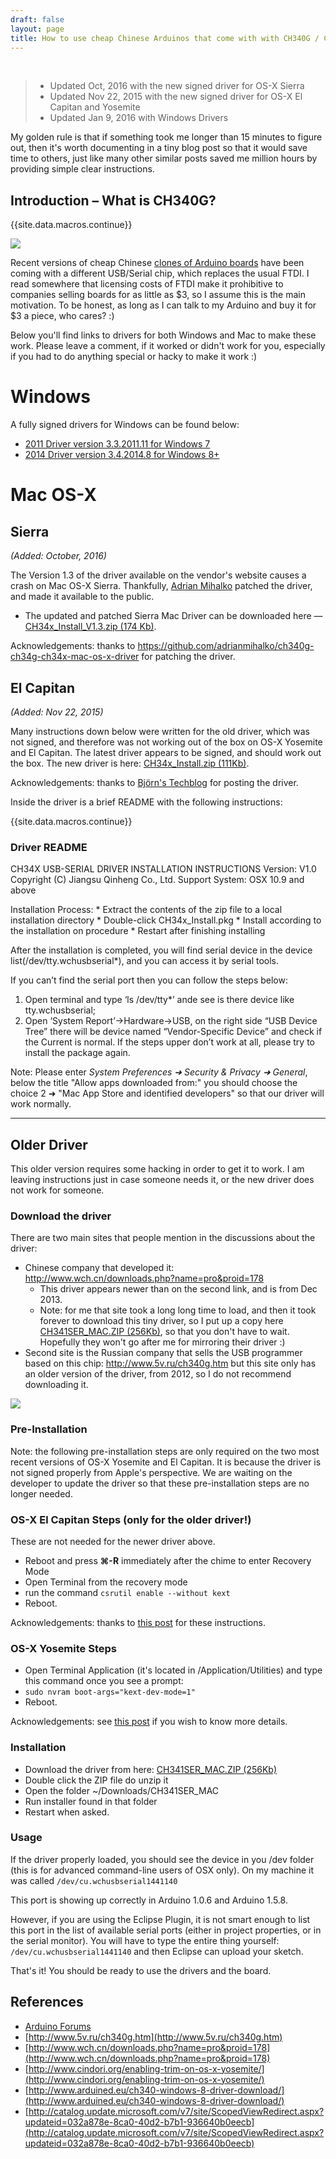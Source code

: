 ```yaml
---
draft: false
layout: page
title: How to use cheap Chinese Arduinos that come with with CH340G / CH341G Serial/USB chip (Windows & Mac OS-X)
---
```


<br />

<blockquote>
  <ul>
     <li>Updated Oct, 2016 with the new signed driver for OS-X Sierra</li>
     <li>Updated Nov 22, 2015 with the new signed driver for OS-X El Capitan and Yosemite</li>
     <li>Updated Jan 9, 2016 with Windows Drivers</li>
  </ul>
</blockquote>

My golden rule is that if something took me longer than 15 minutes to figure out, then it's worth documenting in a tiny blog post so that it would save time to others, just like many other similar posts saved me million hours by providing simple clear instructions.

## Introduction – What is CH340G?


{{site.data.macros.continue}}



<div class="small-right">
<a href="/images/nano-ch340g-bottom.jpg" data-lightbox="kiguino" data-title="Bottom of the Arduino Nano clone with the CH340G chip">
	<img src="/images/nano-ch340g-bottom.jpg"/>
</a>
</div>


Recent versions of cheap Chinese [clones of Arduino boards](http://www.ebay.com/itm/381019048475) have been coming with a different USB/Serial chip, which replaces the usual FTDI. I read somewhere that licensing costs of FTDI make it prohibitive to companies selling boards for as little as $3, so I assume this is the main motivation. To be honest, as long as I can talk to my Arduino and buy it for $3 a piece, who cares? :)

Below you'll find links to drivers for both Windows and Mac to make these work. Please leave a comment, if it worked or didn't work for you, especially if you had to do anything special or hacky to make it work :)

# Windows

A fully signed drivers for Windows can be found below:

 * [2011 Driver version 3.3.2011.11 for Windows 7](http://catalog.update.microsoft.com/v7/site/ScopedViewRedirect.aspx?updateid=032a878e-8ca0-40d2-b7b1-936640b0eecb)
 * [2014 Driver version 3.4.2014.8 for Windows 8+](http://www.arduined.eu/ch340-windows-8-driver-download/)

# Mac OS-X

## Sierra

_(Added: October, 2016)_

The Version 1.3 of the driver available on the vendor's website causes a crash on Mac OS-X Sierra. Thankfully, [Adrian Mihalko](https://github.com/adrianmihalko) patched the driver, and made it available to the public.

  * The updated and patched Sierra Mac Driver can be downloaded here — [CH34x_Install_V1.3.zip (174 Kb)](/downloads/CH34x_Install_V1.3.zip).

<div class="external-reference"">Acknowledgements: thanks to <a href="[https://github.com/adrianmihalko/ch340g-ch34g-ch34x-mac-os-x-driver" target="boo">https://github.com/adrianmihalko/ch340g-ch34g-ch34x-mac-os-x-driver</a> for patching the driver.</div>

## El Capitan

_(Added: Nov 22, 2015)_

Many instructions down below were written for the old driver, which was not signed, and therefore was not working out of the box on OS-X Yosemite and El Capitan. The latest driver appears to be signed, and should work out the box. The new driver is here: [CH34x_Install.zip (111Kb)](/downloads/CH34x_Install.zip).

<div class="external-reference"">Acknowledgements: thanks to <a href="[http://blog.sengotta.net/signed-mac-os-driver-for-winchiphead-ch340-serial-bridge/" target="boo">Björn's Techblog</a> for posting the driver.</div>

Inside the driver is a brief README with the following instructions:

{{site.data.macros.continue}}

### Driver README

CH34X USB-SERIAL DRIVER INSTALLATION INSTRUCTIONS
Version: V1.0 Copyright (C) Jiangsu Qinheng Co., Ltd.
Support System: OSX 10.9 and above

Installation Process:
	* Extract the contents of the zip file to a local installation directory
	* Double-click CH34x_Install.pkg
	* Install according to the installation on procedure
	* Restart after finishing installing

After the installation is completed, you will find serial device in the device
list(/dev/tty.wchusbserial*), and you can access it by serial tools.

If you can’t find the serial port then you can follow the steps below:

  1. Open terminal and type ‘ls /dev/tty*’ ande see is there device like tty.wchusbserial;
  2. Open ‘System Report’->Hardware->USB, on the right side “USB Device Tree” there will
     be device named “Vendor-Specific Device” and check if the Current is normal.
     If the steps upper don’t work at all, please try to install the package again.

Note: Please enter _System Preferences ➜ Security & Privacy ➜ General_, below the
title "Allow apps downloaded from:" you should choose the choice 2 ➜ "Mac App Store and
identified developers" so that our driver will work normally.

<hr/>

## Older Driver

This older version requires some hacking in order to get it to work.  I am leaving instructions just in case someone needs it, or the new driver does not work for someone.

### Download the driver

There are two main sites that people mention in the discussions about the driver:

* Chinese company that developed it: http://www.wch.cn/downloads.php?name=pro&proid=178
  * This driver appears newer than on the second link, and is from Dec 2013.
  * Note: for me that site took a long long time to load, and then it took forever to download this tiny driver, so I put up a copy here [CH341SER_MAC.ZIP (256Kb)](/downloads/CH341SER_MAC.ZIP), so that you don't have to wait. Hopefully they won't go after me for mirroring their driver :)
* Second site is the Russian company that sells the USB programmer based on this chip: http://www.5v.ru/ch340g.htm but this site only has an older version of the driver, from 2012, so I do not recommend downloading it.

<div class="small-right">
<a href="/images/nano-ch340g-top.jpg" data-lightbox="kiguino" data-title="Top of the Arduino Nano">
	<img src="/images/nano-ch340g-top.jpg"/>
</a>
</div>

### Pre-Installation

Note: the following pre-installation steps are only required on the two most recent versions of OS-X Yosemite and El Capitan. It is because the driver is not signed properly from Apple's perspective. We are waiting on the developer to update the driver so that these pre-installation steps are no longer needed.

### OS-X El Capitan Steps (only for the older driver!)

These are not needed for the newer driver above.

* Reboot and press **⌘-R** immediately after the chime to enter Recovery Mode
* Open Terminal from the recovery mode
* run the command ```csrutil enable --without kext```
* Reboot.

<div class="external-reference"">Acknowledgements: thanks to <a href="http://tzapu.com/2015/09/24/making-ch340-ch341-serial-adapters-work-under-el-capitan-os-x/" target="blank">this post</a> for these instructions.</div>

### OS-X Yosemite Steps

* Open Terminal Application (it's located in /Application/Utilities) and type this command once you see a prompt:
* ```sudo nvram boot-args="kext-dev-mode=1"```
* Reboot.

<div class="external-reference"">
Acknowledgements: see <a href="http://www.cindori.org/enabling-trim-on-os-x-yosemite/" target="blank">this post</a> if you
wish to know more details.</div>

### Installation

* Download the driver from here: [CH341SER_MAC.ZIP (256Kb)](/downloads/CH341SER_MAC.ZIP)
* Double click the ZIP file do unzip it
* Open the folder ~/Downloads/CH341SER_MAC
* Run installer found in that folder
* Restart when asked.

### Usage

If the driver properly loaded, you should see the device in you /dev folder (this is for advanced command-line users of OSX only).  On my machine it was called ```/dev/cu.wchusbserial1441140```

This port is showing up correctly in Arduino 1.0.6 and Arduino 1.5.8.

However, if you are using the Eclipse Plugin, it is not smart enough to list this port in the list of available serial ports (either in project properties, or in the serial monitor).  You will have to type the entire thing yourself: ```/dev/cu.wchusbserial1441140``` and then Eclipse can upload your sketch.

That's it! You should be ready to use the drivers and the board.

## References

* [Arduino Forums](http://forum.arduino.cc/index.php?topic=261375.0)
* [http://www.5v.ru/ch340g.htm](http://www.5v.ru/ch340g.htm)
* [http://www.wch.cn/downloads.php?name=pro&proid=178](http://www.wch.cn/downloads.php?name=pro&proid=178)
* [http://www.cindori.org/enabling-trim-on-os-x-yosemite/](http://www.cindori.org/enabling-trim-on-os-x-yosemite/)
* [http://www.arduined.eu/ch340-windows-8-driver-download/](http://www.arduined.eu/ch340-windows-8-driver-download/)
* [http://catalog.update.microsoft.com/v7/site/ScopedViewRedirect.aspx?updateid=032a878e-8ca0-40d2-b7b1-936640b0eecb](http://catalog.update.microsoft.com/v7/site/ScopedViewRedirect.aspx?updateid=032a878e-8ca0-40d2-b7b1-936640b0eecb)
